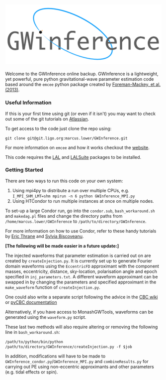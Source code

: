 ![GWinference](GWinference_logo.png)
------

Welcome to the GWInference online backup. GWInference is a lightweight, yet powerful, pure python gravitational-wave parameter estimation code based around the `emcee` python package created by [Foreman-Mackey, et al. (2013)](https://arxiv.org/pdf/1202.3665.pdf).

### Useful Information

If this is your first time using git (or even if it isn't) you may want to check out some of the git tutorials on [Atlassian](https://www.atlassian.com/git).

To get access to the code just clone the repo using:

```
git clone git@git.ligo.org:marcus.lower/GWInference.git
```

For more information on	`emcee` and how it works checkout the [website](http://dfm.io/emcee/current/#).

This code requires the [LAL](http://software.ligo.org/docs/lalsuite/lal/group__lal__python.html) and [LALSuite](http://software.ligo.org/docs/lalsuite/lalsuite/) packages to be installed.

### Getting Started

There are two ways to run this code on your own system: 
1. Using mpi4py to distribute a run over multiple CPUs, e.g. `I_MPI_SHM_LMT=shm mpirun -n 6 python GWInference_MPI.py`
2. Using HTCondor to run multiple instances at once on multiple nodes.

To set-up a large Condor run, go into the `condor.sub`, `bash_workaround.sh` and `makedag.pl` files and change the directory paths from `/home/marcus.lower/GWInference` to `/path/to/directory/GWInference`. 

For more information on how to use Condor, refer to these handy tutorials by [Eric Thrane](http://users.monash.edu.au/~erict/Resources/condor/) and [Sylvia Biscoveanu](http://users.monash.edu.au/~erict/Resources/condor/MyFirstCondor/your%20first%20condor%20submission.html).

**[The following will be made easier in a future update:]**

The injected waveforms that parameter estimation is carried out on are created by `createInjection.py`. It is currently set up to generate Fourier domain waveforms using the `EccentricFD` approximant with the component masses, eccentricity, distance, sky-location, polarisation angle and epoch specified in `inj_parameters.txt`. A different waveform approximant can be swapped in by changing the parameters and specified approximant in the `make_waveform` function of `createInjection.py`.

One could also write a separate script following the advice in the [CBC wiki](https://www.lsc-group.phys.uwm.edu/ligovirgo/cbcnote/Waveforms) or [pyCBC documentation](https://ligo-cbc.github.io/pycbc/latest/html/waveform.html)

Alternatively, if you have access to MonashGWTools, waveforms can be generated using the `waveform.py` script.

These last two methods will also require altering or removing the following line in `bash_workaround.sh`:
```
/path/to/python/bin/python /path/to/directory/GWInference/createInjection.py -f $job
```

In addition, modifications will have to be made to `GWInference_condor.py`/`GWInference_MPI.py` and `combineResults.py` for carrying out PE using non-eccentric approximants and other parameters (e.g. tidal effects or spin).
